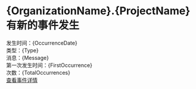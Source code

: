 ﻿# {OrganizationName}.{ProjectName} 有新的事件发生
发生时间：{OccurrenceDate}  
类型：{Type}  
消息：{Message}  
第一次发生时间：{FirstOccurrence}  
次数：{TotalOccurrences}  
[查看事件详情]({Url})